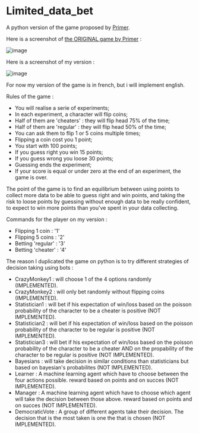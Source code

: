 # Limited_data_bet
 A python version of the game proposed by [Primer](https://www.youtube.com/watch?v=QC91Bf8hQVo&t=268s).
 
 Here is a screenshot of [the ORIGINAL game by Primer](https://primerlearning.org/) :
 
 ![image](https://user-images.githubusercontent.com/89022053/168859683-9b494211-f005-40da-8a43-5aa43e4ec399.png)
 
 Here is a screenshot of my version :
 
 ![image](https://user-images.githubusercontent.com/89022053/168860355-ed8cf092-1a08-4d67-b3b6-39ca292d60e6.png)
 
 For now my version of the game is in french, but i will implement english.
 
 Rules of the game :
 - You will realise a serie of experiments;
 - In each experiment, a character will flip coins;
 - Half of them are 'cheaters' : they will flip head 75% of the time;
 - Half of them are 'regular' : they will flip head 50% of the time;
 - You can ask them to flip 1 or 5 coins multiple times;
 - Flipping a coin cost you 1 point;
 - You start with 100 points;
 - If you guess right you win 15 points;
 - If you guess wrong you loose 30 points;
 - Guessing ends the experiment;
 - If your score is equal or under zero at the end of an experiment, the game is over.

The point of the game is to find an equilibrium between using points to collect more data to be able to guess right and win points, and taking the risk to loose points by guessing without enough data to be really confident, to expect to win more points than you've spent in your data collecting.



Commands for the player on my version :
- Flipping 1 coin : '1'
- Flipping 5 coins : '2'
- Betting 'regular' : '3'
- Betting 'cheater' : '4'

The reason I duplicated the game on python is to try different strategies of decision taking using bots :
 - CrazyMonkey1 : will choose 1 of the 4 options randomly (IMPLEMENTED).
 - CrazyMonkey2 : will only bet randomly without flipping coins (IMPLEMENTED).
 - Statistician1 : will bet if his expectation of win/loss based on the poisson probability of the character to be a cheater is positive (NOT IMPLEMENTED).
 - Statistician2 : will bet if his expectation of win/loss based on the poisson probability of the character to be regular is positive (NOT IMPLEMENTED).
 - Statistician3 : will bet if his expectation of win/loss based on the poisson probability of the character to be a cheater AND on the propability of the character to be regular is positive (NOT IMPLEMENTED).
 - Bayesians : will take decision in similar conditions than statisticians but based on bayesian's probabilites (NOT IMPLEMENTED).
 - Learner : A machine learning agent which have to choose between the four actions possible. reward based on points and on succes (NOT IMPLEMENTED).
 - Manager : A machine learning agent which have to choose which agent will take the decision between those above. reward based on points and on succes (NOT IMPLEMENTED).
 - DemocraticVote : A group of different agents take their decision. The decision that is the most taken is one the that is chosen (NOT IMPLEMENTED).
